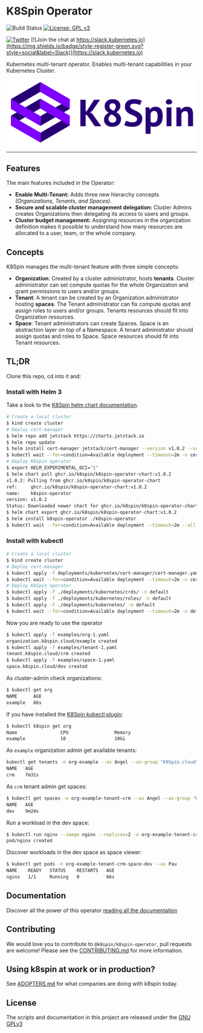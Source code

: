 # K8Spin Operator

![Build Status](https://action-badges.now.sh/k8spin/k8spin-operator)
[![License: GPL v3](https://img.shields.io/badge/License-GPLv3-blue.svg)](https://www.gnu.org/licenses/gpl-3.0)

[![Twitter](https://img.shields.io/twitter/url/https/twitter.com/k8spin.svg?style=social&label=Follow%20%40k8spin)](https://twitter.com/k8spin)
[![Join the chat at https://slack.kubernetes.io](https://img.shields.io/badge/style-register-green.svg?style=social&label=Slack)](https://slack.kubernetes.io)

Kubernetes multi-tenant operator. Enables multi-tenant capabilities in your Kubernetes Cluster.

[![Logo](docs/logo.png)](https://k8spin.cloud)

------

## Features

The main features included in the Operator:

- **Enable Multi-Tenant:** Adds three new hierarchy concepts *(Organizations, Tenants, and Spaces)*.
- **Secure and scalable cluster management delegation:** Cluster Admins creates Organizations
then delegating its access to users and groups.
- **Cluster budget management:** Assigning resources in the organization definition makes it possible to
understand how many resources are allocated to a user, team, or the whole company.

## Concepts

K8Spin manages the multi-tenant feature with three simple concepts:

- **Organization**: Created by a cluster administrator, hosts **tenants**. Cluster administrator
can set compute quotas for the whole Organization and grant permissions to users and/or groups.
- **Tenant**: A tenant can be created by an Organization administrator hosting **spaces**. The Tenant administrator
can fix compute quotas and assign roles to users and/or groups. Tenants resources should fit into
Organization resources.
- **Space**: Tenant administrators can create Spaces. Space is an abstraction layer on top of
a Namespace. A tenant administrator should assign quotas and roles to Space. Space resources should fit
into Tenant resources.

## TL;DR

Clone this repo, cd into it and:

### Install with Helm 3

Take a look to the [K8Spin helm chart documentation](deployments/helm/k8spin-operator/README.md).

```bash
# Create a local cluster
$ kind create cluster
# Deploy cert-manager
$ helm repo add jetstack https://charts.jetstack.io
$ helm repo update
$ helm install cert-manager jetstack/cert-manager --version v1.0.2 --set installCRDs=true
$ kubectl wait --for=condition=Available deployment --timeout=2m -n cert-manager --all
# Deploy K8Spin operator
$ export HELM_EXPERIMENTAL_OCI="1"
$ helm chart pull ghcr.io/k8spin/k8spin-operator-chart:v1.0.2
v1.0.2: Pulling from ghcr.io/k8spin/k8spin-operator-chart
ref:     ghcr.io/k8spin/k8spin-operator-chart:v1.0.2
name:    k8spin-operator
version: v1.0.2
Status: Downloaded newer chart for ghcr.io/k8spin/k8spin-operator-chart:v1.0.2
$ helm chart export ghcr.io/k8spin/k8spin-operator-chart:v1.0.2
$ helm install k8spin-operator ./k8spin-operator
$ kubectl wait --for=condition=Available deployment --timeout=2m --all
```

### Install with kubectl

```bash
# Create a local cluster
$ kind create cluster
# Deploy cert-manager
$ kubectl apply -f deployments/kubernetes/cert-manager/cert-manager.yaml
$ kubectl wait --for=condition=Available deployment --timeout=2m -n cert-manager --all
# Deploy K8Spin operator
$ kubectl apply -f ./deployments/kubernetes/crds/ -n default
$ kubectl apply -f ./deployments/kubernetes/roles/ -n default
$ kubectl apply -f ./deployments/kubernetes/ -n default
$ kubectl wait --for=condition=Available deployment --timeout=2m -n default --all
```

Now you are ready to use the operator

```bash
$ kubectl apply -f examples/org-1.yaml
organization.k8spin.cloud/example created
$ kubectl apply -f examples/tenant-1.yaml
tenant.k8spin.cloud/crm created
$ kubectl apply -f examples/space-1.yaml
space.k8spin.cloud/dev created
```

As cluster-admin check organizations:

```bash
$ kubectl get org
NAME      AGE
example   86s
```

If you have installed the [K8Spin kubectl plugin](docs/kubectl-plugin.md):

```bash
$ kubectl k8spin get org
Name                CPU                 Memory
example             10                  10Gi
```

As `example` organization admin get available tenants:

```bash
kubectl get tenants -n org-example --as Angel --as-group "K8Spin.cloud"
NAME   AGE
crm    7m31s
```

As `crm` tenant admin get spaces:

```bash
$ kubectl get spaces -n org-example-tenant-crm --as Angel --as-group "K8Spin.cloud"
NAME   AGE
dev    9m24s
```

Run a workload in the dev space:

```bash
$ kubectl run nginx --image nginx --replicas=2 -n org-example-tenant-crm-space-dev --as Angel --as-group "K8Spin.cloud"
pod/nginx created
```

Discover workloads in the dev space as space viewer:

```bash
$ kubectl get pods -n org-example-tenant-crm-space-dev --as Pau
NAME    READY   STATUS    RESTARTS   AGE
nginx   1/1     Running   0          66s
```

## Documentation

Discover all the power of this operator [reading all the documentation](docs)

## Contributing

We would love you to contribute to `@k8spin/k8spin-operator`, pull requests are welcome! Please see the [CONTRIBUTING.md](CONTRIBUTING.md) for more information.

## Using k8spin at work or in production?

See [ADOPTERS.md](ADOPTERS.md) for what companies are doing with k8spin today.

## License

The scripts and documentation in this project are released under the [GNU GPLv3](LICENSE)
